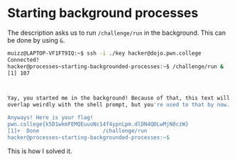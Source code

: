 # Starting background processes

The description asks us to run `/challenge/run` in the background.
This can be done by using `&`.

```bash
muizz@LAPTOP-VF1FT9IQ:~$ ssh -i ./key hacker@dojo.pwn.college
Connected!
hacker@processes~starting-backgrounded-processes:~$ /challenge/run &
[1] 107



Yay, you started me in the background! Because of that, this text will probably
overlap weirdly with the shell prompt, but you're used to that by now...

Anyways! Here is your flag!
pwn.college{k5D1wkmFEMQEuuoNc14f4ypnLpm.dlDN4QDLwMjN0czW}
[1]+  Done                    /challenge/run
hacker@processes~starting-backgrounded-processes:~$
```

This is how I solved it.
